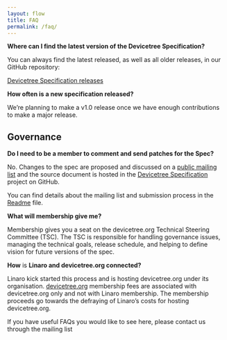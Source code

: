 ```yaml
---
layout: flow
title: FAQ
permalink: /faq/
---
```

**Where can I find the latest version of the Devicetree Specification?**

You can always find the latest released, as well as all older releases, in our GitHub repository:

[Devicetree Specification releases](https://github.com/devicetree-org/devicetree-specification/releases)

[](https://github.com/devicetree-org/devicetree-specification/blob/master/FAQ.md#how-often-is-a-new-specification-released)**How often is a new specification released?**

We’re planning to make a v1.0 release once we have enough contributions to make a major release.

## [](https://github.com/devicetree-org/devicetree-specification/blob/master/FAQ.md#governance)Governance

[](https://github.com/devicetree-org/devicetree-specification/blob/master/FAQ.md#do-i-need-to-be-a-member-to-comment-and-send-patches-for-the-spec)**Do I need to be a member to comment and send patches for the Spec?**

No. Changes to the spec are proposed and discussed on a [public mailing list](http://vger.kernel.org/vger-lists.html#devicetree-spec) and the source document is hosted in the [Devicetree Specification](https://github.com/devicetree-org/devicetree-specification) project on GitHub.

You can find details about the mailing list and submission process in the [Readme](https://github.com/devicetree-org/devicetree-specification/blob/master/README.md) file.

[](https://github.com/devicetree-org/devicetree-specification/blob/master/FAQ.md#what-will-membership-give-me)**What will membership give me?**

Membership gives you a seat on the devicetree.org Technical Steering Committee (TSC). The TSC is responsible for handling governance issues, managing the technical goals, release schedule, and helping to define vision for future versions of the spec.

[](https://github.com/devicetree-org/devicetree-specification/blob/master/FAQ.md#how-is-linaro-and-devicetreeorg-connected)**How** is **Linaro and devicetree.org connected?**

Linaro kick started this process and is hosting devicetree.org under its organisation. [devicetree.org](http://devicetree.org/) membership fees are associated with devicetree.org only and not with Linaro membership. The membership proceeds go towards the defraying of Linaro’s costs for hosting devicetree.org.

If you have useful FAQs you would like to see here, please contact us through the mailing list
